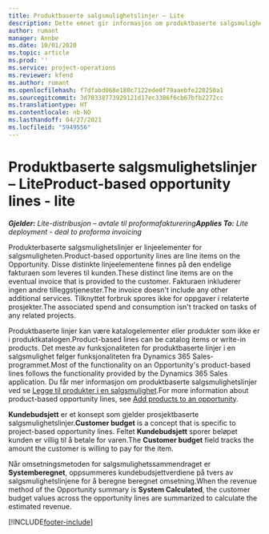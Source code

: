 ```yaml
---
title: Produktbaserte salgsmulighetslinjer – Lite
description: Dette emnet gir informasjon om produktbaserte salgsmulighetslinjeelementer i Project Operations.
author: rumant
manager: Annbe
ms.date: 10/01/2020
ms.topic: article
ms.prod: ''
ms.service: project-operations
ms.reviewer: kfend
ms.author: rumant
ms.openlocfilehash: f7dfabd068e180c7122ede0f79aaebfe220250a1
ms.sourcegitcommit: 3d78338773929121d17ec3386f6cb67bfb2272cc
ms.translationtype: HT
ms.contentlocale: nb-NO
ms.lasthandoff: 04/27/2021
ms.locfileid: "5949556"
---
```

# <a name="product-based-opportunity-lines---lite"></a><span data-ttu-id="efb9b-103">Produktbaserte salgsmulighetslinjer – Lite</span><span class="sxs-lookup"><span data-stu-id="efb9b-103">Product-based opportunity lines - lite</span></span>

<span data-ttu-id="efb9b-104">_**Gjelder:** Lite-distribusjon – avtale til proformafakturering_</span><span class="sxs-lookup"><span data-stu-id="efb9b-104">_**Applies To:** Lite deployment - deal to proforma invoicing_</span></span>

<span data-ttu-id="efb9b-105">Produkterbaserte salgsmulighetslinjer er linjeelementer for salgsmuligheten.</span><span class="sxs-lookup"><span data-stu-id="efb9b-105">Product-based opportunity lines are line items on the Opportunity.</span></span> <span data-ttu-id="efb9b-106">Disse distinkte linjeelementene finnes på den endelige fakturaen som leveres til kunden.</span><span class="sxs-lookup"><span data-stu-id="efb9b-106">These distinct line items are on the eventual invoice that is provided to the customer.</span></span> <span data-ttu-id="efb9b-107">Fakturaen inkluderer ingen andre tilleggstjenester.</span><span class="sxs-lookup"><span data-stu-id="efb9b-107">The invoice doesn't include any other additional services.</span></span> <span data-ttu-id="efb9b-108">Tilknyttet forbruk spores ikke for oppgaver i relaterte prosjekter.</span><span class="sxs-lookup"><span data-stu-id="efb9b-108">The associated spend and consumption isn't tracked on tasks of any related projects.</span></span>

<span data-ttu-id="efb9b-109">Produktbaserte linjer kan være katalogelementer eller produkter som ikke er i produktkatalogen.</span><span class="sxs-lookup"><span data-stu-id="efb9b-109">Product-based lines can be catalog items or write-in products.</span></span> <span data-ttu-id="efb9b-110">Det meste av funksjonaliteten for produktbaserte linjer i en salgsmulighet følger funksjonaliteten fra Dynamics 365 Sales-programmet.</span><span class="sxs-lookup"><span data-stu-id="efb9b-110">Most of the functionality on an Opportunity's product-based lines follows the functionality provided by the Dynamics 365 Sales application.</span></span> <span data-ttu-id="efb9b-111">Du får mer informasjon om produktbaserte salgsmulighetslinjer ved se [Legge til produkter i en salgsmulighet](/dynamics365/sales-enterprise/add-products-opportunity).</span><span class="sxs-lookup"><span data-stu-id="efb9b-111">For more information about product-based opportunity lines, see [Add products to an opportunity](/dynamics365/sales-enterprise/add-products-opportunity).</span></span>

<span data-ttu-id="efb9b-112">**Kundebudsjett** er et konsept som gjelder prosjektbaserte salgsmulighetslinjer.</span><span class="sxs-lookup"><span data-stu-id="efb9b-112">**Customer budget** is a concept that is specific to project-based opportunity lines.</span></span> <span data-ttu-id="efb9b-113">Feltet **Kundebudsjett** sporer beløpet kunden er villig til å betale for varen.</span><span class="sxs-lookup"><span data-stu-id="efb9b-113">The **Customer budget** field tracks the amount the customer is willing to pay for the item.</span></span>

<span data-ttu-id="efb9b-114">Når omsetningsmetoden for salgsmulighetssammendraget er **Systemberegnet**, oppsummeres kundebudsjettverdiene på tvers av salgsmulighetslinjene for å beregne beregnet omsetning.</span><span class="sxs-lookup"><span data-stu-id="efb9b-114">When the revenue method of the Opportunity summary is **System Calculated**, the customer budget values across the opportunity lines are summarized to calculate the estimated revenue.</span></span> 



[!INCLUDE[footer-include](../../includes/footer-banner.md)]